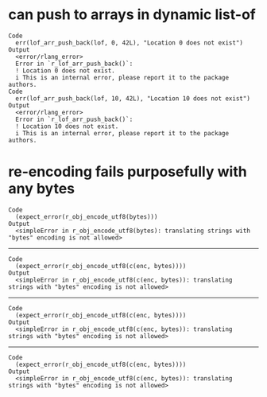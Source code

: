 # can push to arrays in dynamic list-of

    Code
      err(lof_arr_push_back(lof, 0, 42L), "Location 0 does not exist")
    Output
      <error/rlang_error>
      Error in `r_lof_arr_push_back()`:
      ! Location 0 does not exist.
      i This is an internal error, please report it to the package authors.
    Code
      err(lof_arr_push_back(lof, 10, 42L), "Location 10 does not exist")
    Output
      <error/rlang_error>
      Error in `r_lof_arr_push_back()`:
      ! Location 10 does not exist.
      i This is an internal error, please report it to the package authors.

# re-encoding fails purposefully with any bytes

    Code
      (expect_error(r_obj_encode_utf8(bytes)))
    Output
      <simpleError in r_obj_encode_utf8(bytes): translating strings with "bytes" encoding is not allowed>

---

    Code
      (expect_error(r_obj_encode_utf8(c(enc, bytes))))
    Output
      <simpleError in r_obj_encode_utf8(c(enc, bytes)): translating strings with "bytes" encoding is not allowed>

---

    Code
      (expect_error(r_obj_encode_utf8(c(enc, bytes))))
    Output
      <simpleError in r_obj_encode_utf8(c(enc, bytes)): translating strings with "bytes" encoding is not allowed>

---

    Code
      (expect_error(r_obj_encode_utf8(c(enc, bytes))))
    Output
      <simpleError in r_obj_encode_utf8(c(enc, bytes)): translating strings with "bytes" encoding is not allowed>

